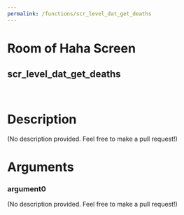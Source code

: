 ```yaml
---
permalink: /functions/scr_level_dat_get_deaths
---
```

# Room of Haha Screen  
## scr_level_dat_get_deaths  
&nbsp;  
# Description  
(No description provided. Feel free to make a pull request!) 
&nbsp;  
# Arguments
### argument0
(No description provided. Feel free to make a pull request!)
&nbsp;  


